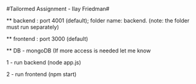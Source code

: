 #Tailormed Assignment - Ilay Friedman#

** backend : port 4001 (default); folder name: backend.
(note: the folder must run separately)

** frontend : port 3000 (default)

** DB - mongoDB (If more access is needed let me know

1 - run backend (node app.js)

2 - run frontend (npm start)
